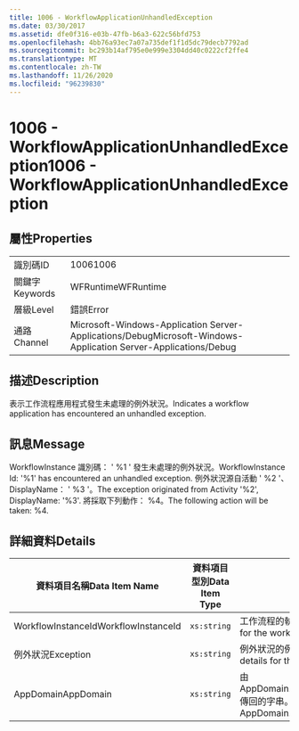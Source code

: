 ```yaml
---
title: 1006 - WorkflowApplicationUnhandledException
ms.date: 03/30/2017
ms.assetid: dfe0f316-e03b-47fb-b6a3-622c56bfd753
ms.openlocfilehash: 4bb76a93ec7a07a735def1f1d5dc79decb7792ad
ms.sourcegitcommit: bc293b14af795e0e999e3304dd40c0222cf2ffe4
ms.translationtype: MT
ms.contentlocale: zh-TW
ms.lasthandoff: 11/26/2020
ms.locfileid: "96239830"
---
```

# <a name="1006---workflowapplicationunhandledexception"></a><span data-ttu-id="f2377-102">1006 - WorkflowApplicationUnhandledException</span><span class="sxs-lookup"><span data-stu-id="f2377-102">1006 - WorkflowApplicationUnhandledException</span></span>

## <a name="properties"></a><span data-ttu-id="f2377-103">屬性</span><span class="sxs-lookup"><span data-stu-id="f2377-103">Properties</span></span>  
  
|||  
|-|-|  
|<span data-ttu-id="f2377-104">識別碼</span><span class="sxs-lookup"><span data-stu-id="f2377-104">ID</span></span>|<span data-ttu-id="f2377-105">1006</span><span class="sxs-lookup"><span data-stu-id="f2377-105">1006</span></span>|  
|<span data-ttu-id="f2377-106">關鍵字</span><span class="sxs-lookup"><span data-stu-id="f2377-106">Keywords</span></span>|<span data-ttu-id="f2377-107">WFRuntime</span><span class="sxs-lookup"><span data-stu-id="f2377-107">WFRuntime</span></span>|  
|<span data-ttu-id="f2377-108">層級</span><span class="sxs-lookup"><span data-stu-id="f2377-108">Level</span></span>|<span data-ttu-id="f2377-109">錯誤</span><span class="sxs-lookup"><span data-stu-id="f2377-109">Error</span></span>|  
|<span data-ttu-id="f2377-110">通路</span><span class="sxs-lookup"><span data-stu-id="f2377-110">Channel</span></span>|<span data-ttu-id="f2377-111">Microsoft-Windows-Application Server-Applications/Debug</span><span class="sxs-lookup"><span data-stu-id="f2377-111">Microsoft-Windows-Application Server-Applications/Debug</span></span>|  
  
## <a name="description"></a><span data-ttu-id="f2377-112">描述</span><span class="sxs-lookup"><span data-stu-id="f2377-112">Description</span></span>  

 <span data-ttu-id="f2377-113">表示工作流程應用程式發生未處理的例外狀況。</span><span class="sxs-lookup"><span data-stu-id="f2377-113">Indicates a workflow application has encountered an unhandled exception.</span></span>  
  
## <a name="message"></a><span data-ttu-id="f2377-114">訊息</span><span class="sxs-lookup"><span data-stu-id="f2377-114">Message</span></span>  

 <span data-ttu-id="f2377-115">WorkflowInstance 識別碼： ' %1 ' 發生未處理的例外狀況。</span><span class="sxs-lookup"><span data-stu-id="f2377-115">WorkflowInstance Id: '%1' has encountered an unhandled exception.</span></span>  <span data-ttu-id="f2377-116">例外狀況源自活動 ' %2 '、DisplayName： ' %3 '。</span><span class="sxs-lookup"><span data-stu-id="f2377-116">The exception originated from Activity '%2', DisplayName: '%3'.</span></span>  <span data-ttu-id="f2377-117">將採取下列動作： %4。</span><span class="sxs-lookup"><span data-stu-id="f2377-117">The following action will be taken: %4.</span></span>  
  
## <a name="details"></a><span data-ttu-id="f2377-118">詳細資料</span><span class="sxs-lookup"><span data-stu-id="f2377-118">Details</span></span>  
  
|<span data-ttu-id="f2377-119">資料項目名稱</span><span class="sxs-lookup"><span data-stu-id="f2377-119">Data Item Name</span></span>|<span data-ttu-id="f2377-120">資料項目型別</span><span class="sxs-lookup"><span data-stu-id="f2377-120">Data Item Type</span></span>|<span data-ttu-id="f2377-121">描述</span><span class="sxs-lookup"><span data-stu-id="f2377-121">Description</span></span>|  
|--------------------|--------------------|-----------------|  
|<span data-ttu-id="f2377-122">WorkflowInstanceId</span><span class="sxs-lookup"><span data-stu-id="f2377-122">WorkflowInstanceId</span></span>|`xs:string`|<span data-ttu-id="f2377-123">工作流程的執行個體 ID。</span><span class="sxs-lookup"><span data-stu-id="f2377-123">The instance id for the workflow</span></span>|  
|<span data-ttu-id="f2377-124">例外狀況</span><span class="sxs-lookup"><span data-stu-id="f2377-124">Exception</span></span>|`xs:string`|<span data-ttu-id="f2377-125">例外狀況的例外狀況詳細資料</span><span class="sxs-lookup"><span data-stu-id="f2377-125">The exception details for the exception</span></span>|  
|<span data-ttu-id="f2377-126">AppDomain</span><span class="sxs-lookup"><span data-stu-id="f2377-126">AppDomain</span></span>|`xs:string`|<span data-ttu-id="f2377-127">由 AppDomain.CurrentDomain.FriendlyName 傳回的字串。</span><span class="sxs-lookup"><span data-stu-id="f2377-127">The string returned by AppDomain.CurrentDomain.FriendlyName.</span></span>|
